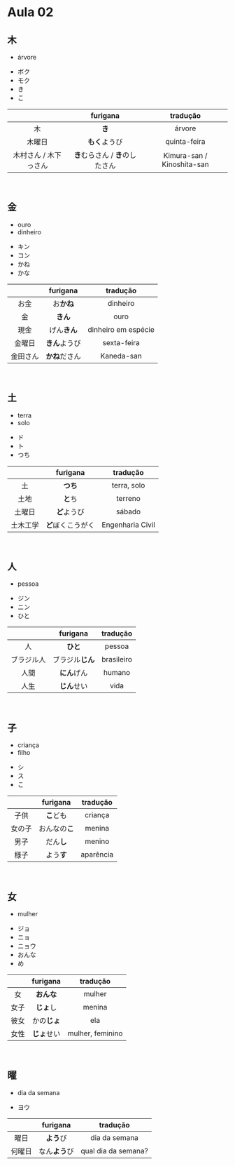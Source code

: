 # Aula 02


## 木
- árvore

<ul><li>ボク</li><li>モク</li><li>き</li><li>こ</li></ul>

|  | furigana | tradução |
|:---:|:---:|:---:|
| 木 | **き** | árvore |
| 木曜日 | **もく**ようび | quinta-feira |
| 木村さん / 木下っさん | **き**むらさん / **き**のしたさん | Kimura-san / Kinoshita-san |

<br>


## 金

<ul><li>ouro</li><li>dinheiro</li></ul>

<ul><li>キン</li><li>コン</li><li>かね</li><li>かな</li></ul>

|  | furigana | tradução |
|:---:|:---:|:---:|
| お金 | お**かね** | dinheiro |
| 金 | **きん** | ouro |
| 現金 | げん**きん** | dinheiro em espécie |
| 金曜日 | **きん**ようび | sexta-feira |
| 金田さん | **かね**ださん | Kaneda-san |

<br>


## 土
<ul><li>terra</li><li>solo</li></ul>

<ul><li>ド</li><li>ト</li><li>つち</li></ul>

|  | furigana | tradução |
|:---:|:---:|:---:|
| 土 | **つち** | terra, solo |
| 土地 | **と**ち | terreno |
| 土曜日 | **ど**ようび | sábado |
| 土木工学 | **ど**ぼくこうがく | Engenharia Civil |

<br>


## 人
- pessoa

<ul><li>ジン</li><li>ニン</li><li>ひと</li></ul>

|  | furigana | tradução |
|:---:|:---:|:---:|
| 人 | **ひと** | pessoa |
| ブラジル人 | ブラジル**じん** | brasileiro |
| 人間 | **にん**げん | humano |
| 人生 | **じん**せい | vida |

<br>


## 子
<ul><li>criança</li><li>filho</li></ul>

<ul><li>シ</li><li>ス</li><li>こ</li></ul>

|  | furigana | tradução |
|:---:|:---:|:---:|
| 子供 | **こ**ども | criança |
| 女の子 | おんなの**こ** | menina |
| 男子 | だん**し** | menino |
| 様子 | よう**す** | aparência |

<br>


## 女
- mulher

<ul><li>ジョ</li><li>ニョ</li><li>ニョウ</li><li>おんな</li><li>め</li></ul>

|  | furigana | tradução |
|:---:|:---:|:---:|
| 女 | **おんな** | mulher |
| 女子 | **じょ**し | menina |
| 彼女 | かの**じょ** | ela |
| 女性 | **じょ**せい | mulher, feminino |

<br>


## 曜
- dia da semana

- ヨウ

|  | furigana | tradução |
|:---:|:---:|:---:|
| 曜日 | **よう**び | dia da semana |
| 何曜日 | なん**よう**び | qual dia da semana? |